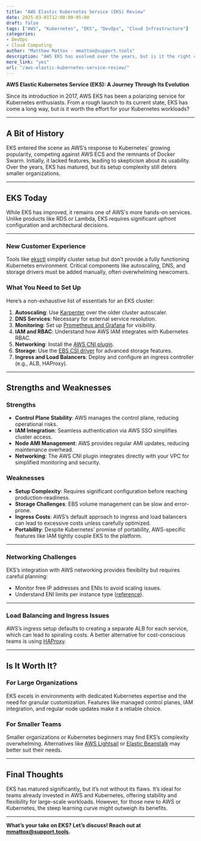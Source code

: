 ```yaml
---
title: "AWS Elastic Kubernetes Service (EKS) Review"
date: 2025-03-01T12:00:00-05:00
draft: false
tags: ["AWS", "Kubernetes", "EKS", "DevOps", "Cloud Infrastructure"]
categories:
- DevOps
- Cloud Computing
author: "Matthew Mattox - mmattox@support.tools"
description: "AWS EKS has evolved over the years, but is it the right choice for your Kubernetes needs? This review covers its history, strengths, and pain points."
more_link: "yes"
url: "/aws-elastic-kubernetes-service-review/"
---
```


**AWS Elastic Kubernetes Service (EKS): A Journey Through Its Evolution**

Since its introduction in 2017, AWS EKS has been a polarizing service for Kubernetes enthusiasts. From a rough launch to its current state, EKS has come a long way, but is it worth the effort for your Kubernetes workloads?

<!--more-->

---

## **A Bit of History**

EKS entered the scene as AWS’s response to Kubernetes’ growing popularity, competing against AWS ECS and the remnants of Docker Swarm. Initially, it lacked features, leading to skepticism about its usability. Over the years, EKS has matured, but its setup complexity still deters smaller organizations.

---

## **EKS Today**

While EKS has improved, it remains one of AWS's more hands-on services. Unlike products like RDS or Lambda, EKS requires significant upfront configuration and architectural decisions.

---

### **New Customer Experience**

Tools like [eksctl](https://eksctl.io) simplify cluster setup but don’t provide a fully functioning Kubernetes environment. Critical components like autoscaling, DNS, and storage drivers must be added manually, often overwhelming newcomers.

### **What You Need to Set Up**

Here’s a non-exhaustive list of essentials for an EKS cluster:
1. **Autoscaling**: Use [Karpenter](https://karpenter.sh/) over the older cluster autoscaler.
2. **DNS Services**: Necessary for external service resolution.
3. **Monitoring**: Set up [Prometheus and Grafana](https://prometheus.io/docs/introduction/overview/) for visibility.
4. **IAM and RBAC**: Understand how AWS IAM integrates with Kubernetes RBAC.
5. **Networking**: Install the [AWS CNI plugin](https://github.com/aws/amazon-vpc-cni-k8s).
6. **Storage**: Use the [EBS CSI driver](https://github.com/kubernetes-sigs/aws-ebs-csi-driver) for advanced storage features.
7. **Ingress and Load Balancers**: Deploy and configure an ingress controller (e.g., ALB, HAProxy).

---

## **Strengths and Weaknesses**

### **Strengths**
- **Control Plane Stability**: AWS manages the control plane, reducing operational risks.
- **IAM Integration**: Seamless authentication via AWS SSO simplifies cluster access.
- **Node AMI Management**: AWS provides regular AMI updates, reducing maintenance overhead.
- **Networking**: The AWS CNI plugin integrates directly with your VPC for simplified monitoring and security.

### **Weaknesses**
- **Setup Complexity**: Requires significant configuration before reaching production-readiness.
- **Storage Challenges**: EBS volume management can be slow and error-prone.
- **Ingress Costs**: AWS’s default approach to ingress and load balancers can lead to excessive costs unless carefully optimized.
- **Portability**: Despite Kubernetes’ promise of portability, AWS-specific features like IAM tightly couple EKS to the platform.

---

### **Networking Challenges**

EKS’s integration with AWS networking provides flexibility but requires careful planning:
- Monitor free IP addresses and ENIs to avoid scaling issues.
- Understand ENI limits per instance type ([reference](https://docs.aws.amazon.com/AWSEC2/latest/UserGuide/using-eni.html)).

---

### **Load Balancing and Ingress Issues**

AWS’s ingress setup defaults to creating a separate ALB for each service, which can lead to spiraling costs. A better alternative for cost-conscious teams is using [HAProxy](https://www.haproxy.com/).

---

## **Is It Worth It?**

### **For Large Organizations**
EKS excels in environments with dedicated Kubernetes expertise and the need for granular customization. Features like managed control planes, IAM integration, and regular node updates make it a reliable choice.

### **For Smaller Teams**
Smaller organizations or Kubernetes beginners may find EKS’s complexity overwhelming. Alternatives like [AWS Lightsail](https://lightsail.aws.amazon.com/) or [Elastic Beanstalk](https://aws.amazon.com/elasticbeanstalk/) may better suit their needs.

---

## **Final Thoughts**

EKS has matured significantly, but it’s not without its flaws. It’s ideal for teams already invested in AWS and Kubernetes, offering stability and flexibility for large-scale workloads. However, for those new to AWS or Kubernetes, the steep learning curve might outweigh its benefits.

---

**What’s your take on EKS? Let’s discuss! Reach out at [mmattox@support.tools](mailto:mmattox@support.tools).**
